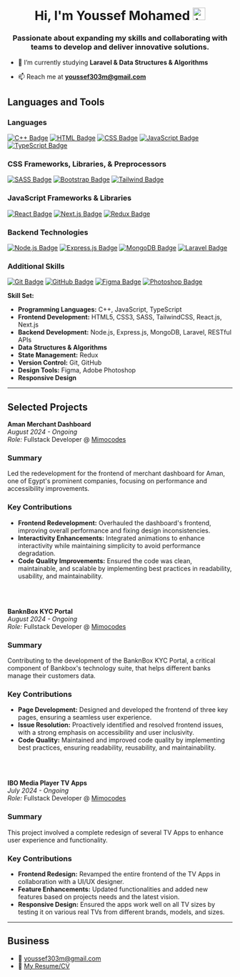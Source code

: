 <h1 align="center">Hi, I'm Youssef Mohamed <img src="https://user-images.githubusercontent.com/1303154/88677602-1635ba80-d120-11ea-84d8-d263ba5fc3c0.gif" width="28px" height="28px" alt="hi"></h1>
<h3 align="center">Passionate about expanding my skills and collaborating with teams to develop and deliver innovative solutions.</h3>

- 🌱 I’m currently studying **Laravel & Data Structures & Algorithms**

- 📫 Reach me at **youssef303m@gmail.com**

## Languages and Tools

### Languages
[![C++ Badge](https://img.shields.io/badge/-C++-00599C?style=for-the-badge&labelColor=black&logo=c%2B%2B&logoColor=00599C)](#)
[![HTML Badge](https://img.shields.io/badge/-HTML-E34F26?style=for-the-badge&labelColor=black&logo=html5&logoColor=E34F26)](#)
[![CSS Badge](https://img.shields.io/badge/-CSS-1572B6?style=for-the-badge&labelColor=black&logo=css3&logoColor=1572B6)](#)
[![JavaScript Badge](https://img.shields.io/badge/-JavaScript-F7DF1E?style=for-the-badge&labelColor=black&logo=javascript&logoColor=F7DF1E)](#)
[![TypeScript Badge](https://img.shields.io/badge/-TypeScript-3178C6?style=for-the-badge&labelColor=black&logo=typescript&logoColor=3178C6)](#)

### CSS Frameworks, Libraries, & Preprocessors
[![SASS Badge](https://img.shields.io/badge/-SASS-CC6699?style=for-the-badge&labelColor=black&logo=sass&logoColor=CC6699)](#)
[![Bootstrap Badge](https://img.shields.io/badge/-Bootstrap-7952B3?style=for-the-badge&labelColor=black&logo=bootstrap&logoColor=7952B3)](#)
[![Tailwind Badge](https://img.shields.io/badge/-Tailwind_CSS-38B2AC?style=for-the-badge&labelColor=black&logo=tailwind-css&logoColor=38B2AC)](#)

### JavaScript Frameworks & Libraries
[![React Badge](https://img.shields.io/badge/-React-61DAFB?style=for-the-badge&labelColor=black&logo=react&logoColor=61DAFB)](#)
[![Next.js Badge](https://img.shields.io/badge/-Next.js-FFFFFF?style=for-the-badge&labelColor=black&logo=next.js&logoColor=FFFFFF)](#)
[![Redux Badge](https://img.shields.io/badge/-Redux-764ABC?style=for-the-badge&labelColor=black&logo=redux&logoColor=764ABC)](#)

### Backend Technologies
[![Node.js Badge](https://img.shields.io/badge/-Node.js-339933?style=for-the-badge&labelColor=black&logo=node.js&logoColor=339933)](#)
[![Express.js Badge](https://img.shields.io/badge/-Express.js-000000?style=for-the-badge&labelColor=black&logo=express&logoColor=white)](#)
[![MongoDB Badge](https://img.shields.io/badge/-MongoDB-47A248?style=for-the-badge&labelColor=black&logo=mongodb&logoColor=47A248)](#)
[![Laravel Badge](https://img.shields.io/badge/-Laravel-FF2D20?style=for-the-badge&labelColor=black&logo=laravel&logoColor=FF2D20)](#)

### Additional Skills
[![Git Badge](https://img.shields.io/badge/-Git-F05032?style=for-the-badge&labelColor=black&logo=git&logoColor=F05032)](#)
[![GitHub Badge](https://img.shields.io/badge/-GitHub-181717?style=for-the-badge&labelColor=black&logo=github&logoColor=181717)](#)
[![Figma Badge](https://img.shields.io/badge/-Figma-FF0080?style=for-the-badge&labelColor=black&logo=figma&logoColor=FF0080)](#)
[![Photoshop Badge](https://img.shields.io/badge/-Adobe_Photoshop-31A8FF?style=for-the-badge&labelColor=black&logo=adobe-photoshop&logoColor=31A8FF)](#)


**Skill Set:**

- **Programming Languages:** C++, JavaScript, TypeScript
- **Frontend Development:** HTML5, CSS3, SASS, TailwindCSS, React.js, Next.js
- **Backend Development:** Node.js, Express.js, MongoDB, Laravel, RESTful APIs
- **Data Structures & Algorithms**
- **State Management:** Redux
- **Version Control:** Git, GitHub
- **Design Tools:** Figma, Adobe Photoshop
- **Responsive Design**

---

## Selected Projects

**Aman Merchant Dashboard**  
*August 2024 - Ongoing*   
*Role:* Fullstack Developer @ [Mimocodes](https://mimocodes.com/)
### Summary
Led the redevelopment for the frontend of merchant dashboard for Aman, one of Egypt's prominent companies, focusing on performance and accessibility improvements.
### Key Contributions
- **Frontend Redevelopment:** Overhauled the dashboard's frontend, improving overall performance and fixing design inconsistencies.
- **Interactivity Enhancements:** Integrated animations to enhance interactivity while maintaining simplicity to avoid performance degradation.
- **Code Quality Improvements:** Ensured the code was clean, maintainable, and scalable by implementing best practices in readability, usability, and maintainability.

<br /> <br/>

**BanknBox KYC Portal**  
*August 2024 - Ongoing*  
*Role:* Fullstack Developer @ [Mimocodes](https://mimocodes.com/)
### Summary
Contributing to the development of the BanknBox KYC Portal, a critical component of Bankbox's technology suite, that helps different banks manage their customers data.
### Key Contributions
- **Page Development:** Designed and developed the frontend of three key pages, ensuring a seamless user experience.
- **Issue Resolution:** Proactively identified and resolved frontend issues, with a strong emphasis on accessibility and user inclusivity.
- **Code Quality:** Maintained and improved code quality by implementing best practices, ensuring readability, reusability, and maintainability.

<br /> <br/>

**IBO Media Player TV Apps**  
*July 2024 - Ongoing*  
*Role:* Fullstack Developer @ [Mimocodes](https://mimocodes.com/)
### Summary
This project involved a complete redesign of several TV Apps to enhance user experience and functionality.
### Key Contributions
- **Frontend Redesign:** Revamped the entire frontend of the TV Apps in collaboration with a UI/UX designer.
- **Feature Enhancements:** Updated functionalities and added new features based on projects needs and the latest vision.
- **Responsive Design:** Ensured the apps work well on all TV sizes by testing it on various real TVs from different brands, models, and sizes.

---

## Business
- :email: youssef303m@gmail.com
- :paperclip: [My Resume/CV](https://github.com/youssef303m/youssef303m/blob/main/YoussefMohamedResume.pdf)
